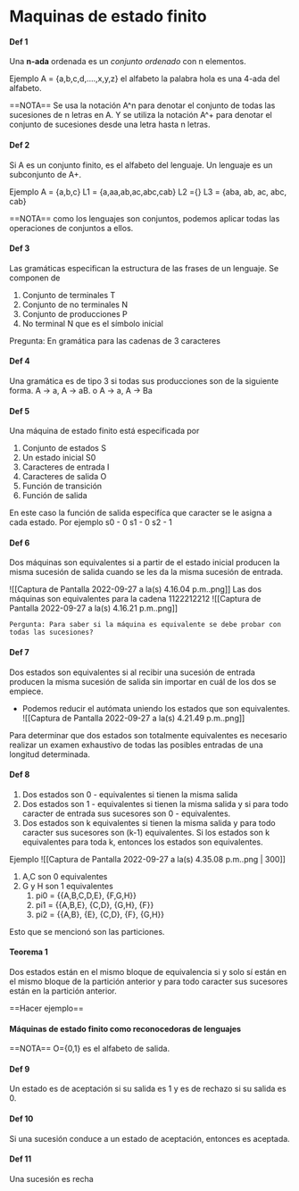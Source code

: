 # Maquinas de estado finito


#### Def 1
Una **n-ada** ordenada es un *conjunto ordenado* con n elementos.

Ejemplo
A = {a,b,c,d,....,x,y,z} el alfabeto
la palabra hola es una 4-ada del alfabeto.


==NOTA== Se usa la notación A^n para denotar el conjunto de todas las sucesiones de n letras en A. Y se utiliza la notación A^+ para denotar el conjunto de sucesiones desde una letra hasta n letras.

#### Def 2
Si A es un conjunto finito, es el alfabeto del lenguaje. Un lenguaje es un subconjunto de A+.

Ejemplo
A = {a,b,c}
L1 = {a,aa,ab,ac,abc,cab}
L2 ={}
L3 = {aba, ab, ac, abc, cab}

==NOTA== como los lenguajes son conjuntos, podemos aplicar todas las operaciones de conjuntos a ellos.

#### Def 3
Las gramáticas especifican la estructura de las frases de un lenguaje.
Se componen de 
1. Conjunto de terminales T
2. Conjunto de no terminales N
3. Conjunto de producciones P
4. No terminal N que es el símbolo inicial

Pregunta: En gramática para las cadenas de 3 caracteres

#### Def 4
Una gramática es de tipo 3 si todas sus producciones son de la siguiente forma.
A -> a, A -> aB. o A -> a, A -> Ba



#### Def 5
Una máquina de estado finito está especificada por
1. Conjunto de estados S
2. Un estado inicial S0
3. Caracteres de entrada I
4. Caracteres de salida O
5. Función de transición 
6. Función de salida

En este caso la función de salida especifíca que caracter se le asigna a cada estado. Por ejemplo
s0 - 0
s1 - 0
s2 - 1

#### Def 6
Dos máquinas son equivalentes si a partir de el estado inicial producen la misma sucesión de salida cuando se les da la misma sucesión de entrada.

![[Captura de Pantalla 2022-09-27 a la(s) 4.16.04 p.m..png]]
Las dos máquinas son equivalentes para la cadena 1122212212
![[Captura de Pantalla 2022-09-27 a la(s) 4.16.21 p.m..png]]

`Pergunta: Para saber si la máquina es equivalente se debe probar con todas las sucesiones?`

#### Def 7 
Dos estados son equivalentes si al recibir una sucesión de entrada producen la misma sucesión de salida sin importar en cuál de los dos se empiece.
- Podemos reducir el autómata uniendo los estados que son equivalentes.
![[Captura de Pantalla 2022-09-27 a la(s) 4.21.49 p.m..png]]

Para determinar que dos estados son totalmente equivalentes es necesario realizar un examen exhaustivo de todas las posibles entradas de una longitud determinada.

#### Def 8
1. Dos estados son 0 - equivalentes si tienen la misma salida
2. Dos estados son 1 - equivalentes si tienen la misma salida y si para todo caracter de entrada sus sucesores son 0 - equivalentes.
3. Dos estados son k equivalentes si tienen la misma salida y para todo caracter sus sucesores son (k-1) equivalentes.
Si los estados son k equivalentes para toda k, entonces los estados son equivalentes.

Ejemplo
![[Captura de Pantalla 2022-09-27 a la(s) 4.35.08 p.m..png | 300]]
1. A,C son 0 equivalentes
2. G y H son 1 equivalentes
	1. pi0 = {{A,B,C,D,E}, {F,G,H}}
	2. pi1 = {{A,B,E}, {C,D}, {G,H}, {F}}
	3. pi2 = {{A,B}, {E}, {C,D}, {F}, {G,H}}

Esto que se mencionó son las particiones.

#### Teorema 1
Dos estados están en el mismo bloque de equivalencia si y solo sí están en el mismo bloque de la partición anterior y para todo caracter sus sucesores están en la partición anterior.


==Hacer ejemplo==


#### Máquinas de estado finito como reconocedoras de lenguajes
==NOTA== O={0,1} es el alfabeto de salida.

#### Def 9
Un estado es de aceptación  si su salida es 1 y es de rechazo si su salida es 0.

#### Def 10
Si una sucesión conduce a un estado de aceptación, entonces es aceptada.

#### Def 11
Una sucesión es recha